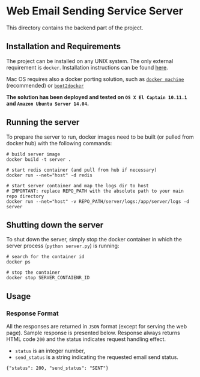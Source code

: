 # Web Email Sending Service Server

This directory contains the backend part of the project.

## Installation and Requirements
The project can be installed on any UNIX system. The only external requirement is `docker`. Installation instructions can be found [here](http://docs.docker.com/engine/installation/). 

Mac OS requires also a docker porting solution, such as [`docker machine`](https://docs.docker.com/machine/) (recommended) or [`boot2docker`](http://boot2docker.io/)

**The solution has been deployed and tested on `OS X El Captain 10.11.1` and `Amazon Ubuntu Server 14.04`.**

## Running the server
To prepare the server to run, docker images need to be built (or pulled from docker hub) with the following commands:

```
# build server image
docker build -t server .            

# start redis container (and pull from hub if necessary)
docker run --net="host" -d redis    

# start server container and map the logs dir to host
# IMPORTANT: replace REPO_PATH with the absolute path to your main repo directory
docker run --net="host" -v REPO_PATH/server/logs:/app/server/logs -d server
```

## Shutting down the server
To shut down the server, simply stop the docker container in which the server process (`python server.py`) is running:

```
# search for the container id
docker ps

# stop the container
docker stop SERVER_CONTAIENR_ID
```

## Usage

### Response Format

All the responses are returned in `JSON` format (except for serving the web page). Sample response is presented below. Response always returns HTML code `200` and the status indicates request handling effect.

 - `status` is an integer number,
 - `send_status` is a string indicating the requested email send status.
```
{"status": 200, "send_status": "SENT"}
```

